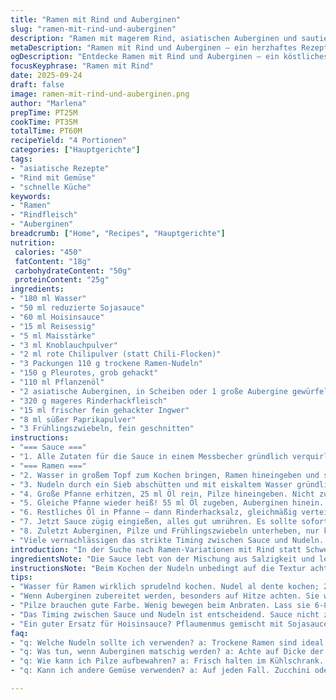 ```yaml
---
title: "Ramen mit Rind und Auberginen"
slug: "ramen-mit-rind-und-auberginen"
description: "Ramen mit magerem Rind, asiatischen Auberginen und sautierten Pleurotes in einer würzigen Sojasauce. Vorgekochte Ramen werden knackig in einer kräftigen Sauce geschwenkt, dazu gebratene Pilze und Gemüse, die Aroma und Textur geben. Schnell zubereitet, mit Geschmackstiefen durch Ingwer und Rauchpaprika. Die Balance zwischen saftigem Fleisch, samtigem Gemüse und würziger Sauce sorgt für ein herzhaftes Gericht ohne Milch, Eier oder Nüsse. Anpassungen der Garzeiten und kleinen Zutatenänderungen optimieren Ergebnis und Genuss."
metaDescription: "Ramen mit Rind und Auberginen – ein herzhaftes Rezept für schnell zubereitete asiatische Fusion-Küche. Voller Aromen und Texturen."
ogDescription: "Entdecke Ramen mit Rind und Auberginen – ein köstliches Gericht, das mit würziger Sojasauce und knackigem Gemüse begeistert. Schnell und einfach."
focusKeyphrase: "Ramen mit Rind"
date: 2025-09-24
draft: false
image: ramen-mit-rind-und-auberginen.png
author: "Marlena"
prepTime: PT25M
cookTime: PT35M
totalTime: PT60M
recipeYield: "4 Portionen"
categories: ["Hauptgerichte"]
tags:
- "asiatische Rezepte"
- "Rind mit Gemüse"
- "schnelle Küche"
keywords:
- "Ramen"
- "Rindfleisch"
- "Auberginen"
breadcrumb: ["Home", "Recipes", "Hauptgerichte"]
nutrition: 
 calories: "450"
 fatContent: "18g"
 carbohydrateContent: "50g"
 proteinContent: "25g"
ingredients:
- "180 ml Wasser"
- "50 ml reduzierte Sojasauce"
- "60 ml Hoisinsauce"
- "15 ml Reisessig"
- "5 ml Maisstärke"
- "3 ml Knoblauchpulver"
- "2 ml rote Chilipulver (statt Chili-Flocken)"
- "3 Packungen 110 g trockene Ramen-Nudeln"
- "150 g Pleurotes, grob gehackt"
- "110 ml Pflanzenöl"
- "2 asiatische Auberginen, in Scheiben oder 1 große Aubergine gewürfelt (ca. 320 g)"
- "320 g mageres Rinderhackfleisch"
- "15 ml frischer fein gehackter Ingwer"
- "8 ml süßer Paprikapulver"
- "3 Frühlingszwiebeln, fein geschnitten"
instructions:
- "=== Sauce ==="
- "1. Alle Zutaten für die Sauce in einem Messbecher gründlich verquirlen, Maisstärke ist wichtig für die Bindung, sonst wird es zu dünn. Beiseitestellen und gelegentlich umrühren, damit nichts absinkt."
- "=== Ramen ==="
- "2. Wasser in großem Topf zum Kochen bringen, Ramen hineingeben und sofort umrühren, damit sie sich lösen. Nur 2-3 Minuten weich, aber noch bissfest. Testen, indem man eine Nudel halbiert; zu weich verlieren sie Biss, zu hart später schwer im Mund."
- "3. Nudeln durch ein Sieb abschütten und mit eiskaltem Wasser gründlich abspülen: kein Stolperstein für die Sauce und sie kleben nicht zusammen."
- "4. Große Pfanne erhitzen, 25 ml Öl rein, Pilze hineingeben. Nicht zu oft rühren! Sie brauchen Zeit, um braun und knusprig zu werden, etwa 6-8 Minuten. Ränder dürfen deutlich braun werden, dann hitze etwas reduzieren, sonst verbrennen sie schnell. Auf Küchenpapier abtropfen lassen."
- "5. Gleiche Pfanne wieder heiß! 55 ml Öl zugeben, Auberginen hinein. Sie saugen viel Fett, also lieber mehr Öl als zu wenig. Braten, bis sie weich sind und eine goldbraune Oberfläche zeigen – auch das dauert 6-8 Minuten. Zwischenzeitlich salzen und pfeffern, das hilft Wasser aus den Auberginen zu ziehen und beschleunigt Garprozess. Zusammen mit den Pilzen beiseitelegen."
- "6. Restliches Öl in Pfanne – dann Rinderhacksalz, gleichmäßig verteilen und ohne Bewegung anbraten. Krümelig mit Holzlöffel zerdrücken; sobald Farbe zeigt, Ingwer und Paprika einstreuen. Vorsicht, Paprika verbrennt schnell! Kurz weiterschwenken, ca. 1,5 Minuten – bis es würzig duftet."
- "7. Jetzt Sauce zügig eingießen, alles gut umrühren. Es sollte sofort blubbern. Nicht zu lang köcheln lassen, sonst wird die Maisstärke schleimig. Zügig die Nudeln hinzufügen und mit zwei Zangen in der Pfanne wenden – sie müssen komplett von der Sauce umhüllt sein, schillernd glänzend aussehen."
- "8. Zuletzt Auberginen, Pilze und Frühlingszwiebeln unterheben, nur kurz erwärmen, damit die Zwiebeln ihre frische Würze behalten. Sofort in tiefen Schalen servieren – sonst saugen Nudeln zu viel Flüssigkeit auf und werden matschig."
- "Viele vernachlässigen das strikte Timing zwischen Sauce und Nudeln. Wenn die Sauce zu lange steht, verliert sie Bindung. Beim Gemüse unbedingt bissfest und mit Farbe warten, sonst wird alles fade. Frühlingszwiebeln zum Schluss – die Temperatur entscheidet hier, zu warm und sie schmecken schal, zu kalt nimmt das Gericht an Lebendigkeit ab."
introduction: "In der Suche nach Ramen-Variationen mit Rind statt Schwein bin ich immer wieder auf Probleme gestoßen: wer Rind nimmt, verliert oft die Saftigkeit; Gemüse und Tofu gehen schnell unter. Die Kombination aus asiatischen Auberginen, die bissfest bleiben, und die etwas erdigeren Pleurotes, die kurz knusprig gebraten werden, hat mir gezeigt, wie man verschiedenen Texturen im Mund schafft – das Fleisch wird durch die Würze der Sauce umhüllt, bekommt aber auch die passende Schärfe und Süße durch Hoisin und Reisessig. Die Zugabe von frischem Ingwer sorgt für den aromatischen Kick, der die Erdigkeit der Pilze entgegenwirkt. Ich habe die Portionsgrößen beim Gemüse bewusst großzügig gehalten, das ergibt nicht nur Kontrast, sondern füllt auch schön. Wer keine asiatischen Auberginen findet, kann normale nehmen, aber dann in kleinere Würfel schneiden. Dabei unbedingt darauf achten, dass sie nicht zu weich werden – sie sollen noch Biss tragen. Das Timing beim Braten ist das A und O, sonst endet man mit breiigem Eintopf statt knackigem Ragout. Für die Sauce habe ich reduziertem Sojasauce-Anteil gewählt, sonst wird es zu salzig, vor allem mit Hoisin. Offensichtlich – probieren und anpassen ist hier das Rezept, nicht dogmatisch."
ingredientsNote: "Die Sauce lebt von der Mischung aus Salzigkeit und leichter Säure aus dem Reisessig, die Maisstärke sorgt für die wichtige Viskosität, die verhindert, dass alles zu flüssig wird. Für eine raffinierte Note würde ich statt Chili-Flocken gemahlenes Chilipulver nehmen, weil es sich besser verteilt und keineswegs plötzlich knallt. Statt der Hoisinsauce kann man auch eine Mischung aus Pflaumenmus und Sojasauce nehmen, falls niemand Hoisin mag oder hat. Die Auberginen bitte nicht zu dünn schneiden – sie verbrennen schnell, dickere Scheiben halten besser. Bei den Pilzen lohnt es sich, sie so zu braten, dass sie richtig braun werden, das bringt Röstaromen rein, die fast schon rauchig wirken. Wer möchte, kann statt Rind auch eine Mischung aus Rind und Schwein nehmen, das gibt mehr Fett und mehr Geschmack, dabei die Garzeit aber gut reduzieren. Ramen gibt es trocken im Asialaden – alternativ funktionieren auch frische, aber die Einweich- und Garzeiten sind anders. Öl am besten neutrales Pflanzenöl, Sesamöl rein erst am Schluss, sonst verbrennt es."
instructionsNote: "Beim Kochen der Nudeln unbedingt auf die Textur achten: zu lange und sie werden klebrig, zu kurz und roh. Das kalte Abspülen ist der Trick, der oft fehlt – sie bleiben so knackiger und besser zu handhaben. Die Pleurotes braten lohnt immer den Mehraufwand, sonst bleiben sie labberig und verlieren Aroma. Wenig rühren beim Anbraten ist entscheidend, damit sie Farbe bekommen, diese Röstaromen sind der Geschmacksträger! Auberginen brauchen Aufmerksamkeit, Öl und Hitze genau austarieren – sie nehmen viel auf, wenn das Öl schlecht oder alt ist, wird der Geschmack matt statt lebendig. Das Fleisch unbedingt zuerst voneinander trennen und ohne Deckel anbraten, sonst kocht es eher. Ingwer erst spät dazu, sonst verbrennt er und wird bitter. Die Sauce sofort nach dem Einrühren zum Kochen bringen, sonst verdickt sie nicht richtig. Das schnelle Vermengen von Nudeln und Sauce direkt in der Pfanne sorgt für die charakteristische Glaßierung – wirkt optisch wie geschmolzenes Lack, das willst du. Nicht zu viel lange kochen danach, das zerstört Texturen. Frühlingszwiebeln kurz unterheben, das gibt Frische und Farbe, ohne sie zu verkochen. Sicherstellen, dass alles auf den Punkt heiß serviert wird, sonst ist die Erfahrung halbgar."
tips:
- "Wasser für Ramen wirklich sprudelnd kochen. Nudel al dente kochen; 2-3 Minuten genügen. Dann schnell abspülen. Hauptgrund für klebrige Ramen? Abspülen weglassen."
- "Wenn Auberginen zubereitet werden, besonders auf Hitze achten. Sie wirken schlüpfrig. Mehr Öl verwenden, sonst saugen sie zu viel Wasser auf. Dicke Scheiben helfen gegen Verbrennung."
- "Pilze brauchen gute Farbe. Wenig bewegen beim Anbraten. Lass sie 6-8 Minuten in Ruhe. Damit die Röstaromen kommen. Brunettes sind besser als blasse, also nicht übersehen."
- "Das Timing zwischen Sauce und Nudeln ist entscheidend. Sauce nicht zu lange stehen lassen. Bei zu viel Küche wird alles matschig. Frühlingszwiebeln erst zum Schluss hinzugeben, für Frische."
- "Ein guter Ersatz für Hoisinsauce? Pflaumenmus gemischt mit Sojasauce. So bleibt die Süße, die es braucht. Experimentiere mit zusätzlichen Gewürzen; mehr Tiefe ist immer willkommen."
faq:
- "q: Welche Nudeln sollte ich verwenden? a: Trockene Ramen sind ideal. Frische gibt es auch, aber dann Einweichzeiten anders. Für beste Struktur, immer al dente."
- "q: Was tun, wenn Auberginen matschig werden? a: Achte auf Dicke der Scheiben. Zu dünn und sie zerfallen. Genauso die Hitze; nicht zu hoch, sonst Verbrennungen."
- "q: Wie kann ich Pilze aufbewahren? a: Frisch halten im Kühlschrank. In Papiertüte lagern. Keinen Plastik! Genauso gleich verarbeiten, sonst verlieren sie Aroma."
- "q: Kann ich andere Gemüse verwenden? a: Auf jeden Fall. Zucchini oder Paprika sind möglich. Bei anderen Gemüse die Garzeiten beobachten. Sie sind entscheidend für die Textur."

---
```

